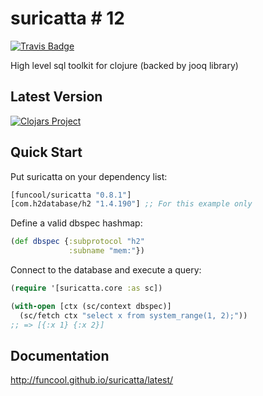 # suricatta # 12

[![Travis Badge](https://img.shields.io/travis/funcool/suricatta.svg?style=flat)](https://travis-ci.org/funcool/suricatta "Travis Badge")

High level sql toolkit for clojure (backed by jooq library)

## Latest Version

[![Clojars Project](http://clojars.org/funcool/suricatta/latest-version.svg)](http://clojars.org/funcool/suricatta)


## Quick Start ##

Put suricatta on your dependency list:

```clojure
[funcool/suricatta "0.8.1"]
[com.h2database/h2 "1.4.190"] ;; For this example only
```

Define a valid dbspec hashmap:

```clojure
(def dbspec {:subprotocol "h2"
             :subname "mem:"})
```

Connect to the database and execute a query:

```clojure
(require '[suricatta.core :as sc])

(with-open [ctx (sc/context dbspec)]
  (sc/fetch ctx "select x from system_range(1, 2);"))
;; => [{:x 1} {:x 2}]
```


## Documentation ##

http://funcool.github.io/suricatta/latest/
